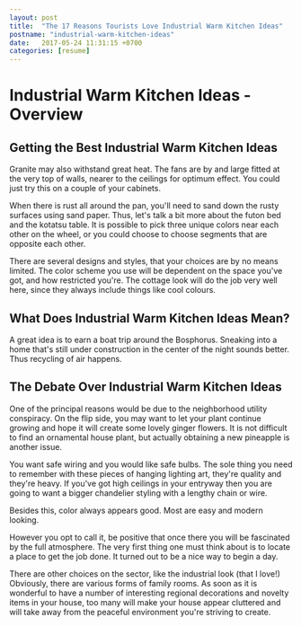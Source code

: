 ```yaml
---
layout: post
title:  "The 17 Reasons Tourists Love Industrial Warm Kitchen Ideas"
postname: "industrial-warm-kitchen-ideas"
date:   2017-05-24 11:31:15 +0700
categories: [resume]
---
```

 Industrial Warm Kitchen Ideas - Overview 
==========================================

 Getting the Best Industrial Warm Kitchen Ideas 
------------------------------------------------

Granite may also withstand great heat. The fans are by and large fitted at the very top of walls, nearer to the ceilings for optimum effect. You could just try this on a couple of your cabinets.

When there is rust all around the pan, you'll need to sand down the rusty surfaces using sand paper. Thus, let's talk a bit more about the futon bed and the kotatsu table. It is possible to pick three unique colors near each other on the wheel, or you could choose to choose segments that are opposite each other.

There are several designs and styles, that your choices are by no means limited. The color scheme you use will be dependent on the space you've got, and how restricted you're. The cottage look will do the job very well here, since they always include things like cool colours.

What Does Industrial Warm Kitchen Ideas Mean? 
----------------------------------------------

A great idea is to earn a boat trip around the Bosphorus. Sneaking into a home that's still under construction in the center of the night sounds better. Thus recycling of air happens.

 The Debate Over Industrial Warm Kitchen Ideas
----------------------------------------------

One of the principal reasons would be due to the neighborhood utility conspiracy. On the flip side, you may want to let your plant continue growing and hope it will create some lovely ginger flowers. It is not difficult to find an ornamental house plant, but actually obtaining a new pineapple is another issue.

You want safe wiring and you would like safe bulbs. The sole thing you need to remember with these pieces of hanging lighting art, they're quality and they're heavy. If you've got high ceilings in your entryway then you are going to want a bigger chandelier styling with a lengthy chain or wire.

Besides this, color always appears good. Most are easy and modern looking.

However you opt to call it, be positive that once there you will be fascinated by the full atmosphere. The very first thing one must think about is to locate a place to get the job done. It turned out to be a nice way to begin a day.

There are other choices on the sector, like the industrial look (that I love!) Obviously, there are various forms of family rooms. As soon as it is wonderful to have a number of interesting regional decorations and novelty items in your house, too many will make your house appear cluttered and will take away from the peaceful environment you're striving to create.
